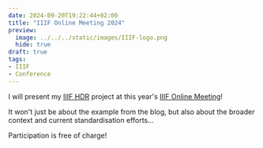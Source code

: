 ```yaml
---
date: 2024-09-20T19:22:44+02:00
title: "IIIF Online Meeting 2024"
preview:
  image: ../../../static/images/IIIF-logo.png
  hide: true
draft: true
tags:
- IIIF
- Conference
---
```


I will present my [IIIF HDR](/post/) project at this year's [IIIF Online Meeting](https://iiif.io/event/2024/online-meeting/)!
<!--more-->

It won't just be about the example from the blog, but also about the broader context and current standardisation efforts...

Participation is free of charge!
